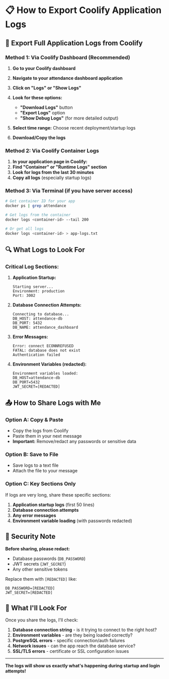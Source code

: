 # 📋 How to Export Coolify Application Logs

## 🎯 Export Full Application Logs from Coolify

### Method 1: Via Coolify Dashboard (Recommended)

1. **Go to your Coolify dashboard**
2. **Navigate to your attendance dashboard application**
3. **Click on "Logs" or "Show Logs"**
4. **Look for these options:**
   - **"Download Logs"** button
   - **"Export Logs"** option
   - **"Show Debug Logs"** (for more detailed output)

5. **Select time range:** Choose recent deployment/startup logs
6. **Download/Copy the logs**

### Method 2: Via Coolify Container Logs

1. **In your application page in Coolify:**
2. **Find "Container" or "Runtime Logs" section**
3. **Look for logs from the last 30 minutes**
4. **Copy all logs** (especially startup logs)

### Method 3: Via Terminal (if you have server access)

```bash
# Get container ID for your app
docker ps | grep attendance

# Get logs from the container
docker logs <container-id> --tail 200

# Or get all logs
docker logs <container-id> > app-logs.txt
```

## 🔍 What Logs to Look For

### **Critical Log Sections:**

1. **Application Startup:**
   ```
   Starting server...
   Environment: production
   Port: 3002
   ```

2. **Database Connection Attempts:**
   ```
   Connecting to database...
   DB_HOST: attendance-db
   DB_PORT: 5432
   DB_NAME: attendance_dashboard
   ```

3. **Error Messages:**
   ```
   Error: connect ECONNREFUSED
   FATAL: database does not exist
   Authentication failed
   ```

4. **Environment Variables (redacted):**
   ```
   Environment variables loaded:
   DB_HOST=attendance-db
   DB_PORT=5432
   JWT_SECRET=[REDACTED]
   ```

## 📤 How to Share Logs with Me

### **Option A: Copy & Paste**
- Copy the logs from Coolify
- Paste them in your next message
- **Important:** Remove/redact any passwords or sensitive data

### **Option B: Save to File**
- Save logs to a text file
- Attach the file to your message

### **Option C: Key Sections Only**
If logs are very long, share these specific sections:
1. **Application startup logs** (first 50 lines)
2. **Database connection attempts**
3. **Any error messages**
4. **Environment variable loading** (with passwords redacted)

## 🚨 Security Note

**Before sharing, please redact:**
- Database passwords (`DB_PASSWORD`)
- JWT secrets (`JWT_SECRET`) 
- Any other sensitive tokens

Replace them with `[REDACTED]` like:
```
DB_PASSWORD=[REDACTED]
JWT_SECRET=[REDACTED]
```

## 🎯 What I'll Look For

Once you share the logs, I'll check:
1. **Database connection string** - is it trying to connect to the right host?
2. **Environment variables** - are they being loaded correctly?
3. **PostgreSQL errors** - specific connection/auth failures
4. **Network issues** - can the app reach the database service?
5. **SSL/TLS errors** - certificate or SSL configuration issues

---
**The logs will show us exactly what's happening during startup and login attempts!**
